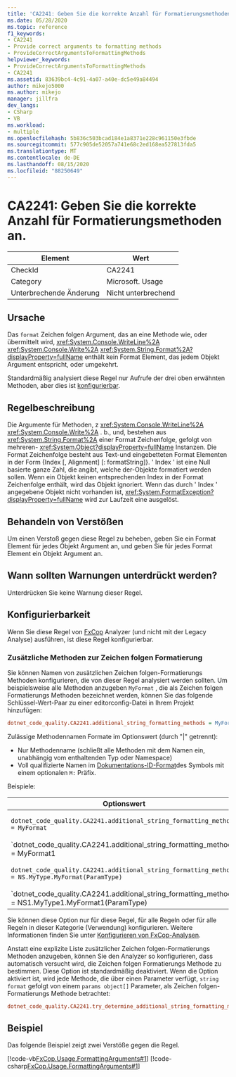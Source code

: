 ```yaml
---
title: 'CA2241: Geben Sie die korrekte Anzahl für Formatierungsmethoden an.'
ms.date: 05/28/2020
ms.topic: reference
f1_keywords:
- CA2241
- Provide correct arguments to formatting methods
- ProvideCorrectArgumentsToFormattingMethods
helpviewer_keywords:
- ProvideCorrectArgumentsToFormattingMethods
- CA2241
ms.assetid: 83639bc4-4c91-4a07-a40e-dc5e49a84494
author: mikejo5000
ms.author: mikejo
manager: jillfra
dev_langs:
- CSharp
- VB
ms.workload:
- multiple
ms.openlocfilehash: 5b836c503bcad184e1a8371e228c961150e3fbde
ms.sourcegitcommit: 577c905de52057a741e68c2ed168ea527813fda5
ms.translationtype: MT
ms.contentlocale: de-DE
ms.lasthandoff: 08/15/2020
ms.locfileid: "88250649"
---
```

# <a name="ca2241-provide-correct-arguments-to-formatting-methods"></a>CA2241: Geben Sie die korrekte Anzahl für Formatierungsmethoden an.

|Element|Wert|
|-|-|
|CheckId|CA2241|
|Category|Microsoft. Usage|
|Unterbrechende Änderung|Nicht unterbrechend|

## <a name="cause"></a>Ursache
Das `format` Zeichen folgen Argument, das an eine Methode wie, oder übermittelt wird, <xref:System.Console.WriteLine%2A>  <xref:System.Console.Write%2A>  <xref:System.String.Format%2A?displayProperty=fullName> enthält kein Format Element, das jedem Objekt Argument entspricht, oder umgekehrt.

Standardmäßig analysiert diese Regel nur Aufrufe der drei oben erwähnten Methoden, aber dies ist [konfigurierbar](#configurability). 

## <a name="rule-description"></a>Regelbeschreibung
Die Argumente für Methoden, z <xref:System.Console.WriteLine%2A> <xref:System.Console.Write%2A> . b., und, bestehen aus <xref:System.String.Format%2A> einer Format Zeichenfolge, gefolgt von mehreren- <xref:System.Object?displayProperty=fullName> Instanzen. Die Format Zeichenfolge besteht aus Text-und eingebetteten Format Elementen in der Form {Index [, Alignment] [: formatString]}. ' Index ' ist eine Null basierte ganze Zahl, die angibt, welche der-Objekte formatiert werden sollen. Wenn ein Objekt keinen entsprechenden Index in der Format Zeichenfolge enthält, wird das Objekt ignoriert. Wenn das durch ' Index ' angegebene Objekt nicht vorhanden ist, <xref:System.FormatException?displayProperty=fullName> wird zur Laufzeit eine ausgelöst.

## <a name="how-to-fix-violations"></a>Behandeln von Verstößen
Um einen Verstoß gegen diese Regel zu beheben, geben Sie ein Format Element für jedes Objekt Argument an, und geben Sie für jedes Format Element ein Objekt Argument an.

## <a name="when-to-suppress-warnings"></a>Wann sollten Warnungen unterdrückt werden?
Unterdrücken Sie keine Warnung dieser Regel.

## <a name="configurability"></a>Konfigurierbarkeit

Wenn Sie diese Regel von [FxCop](install-fxcop-analyzers.md) Analyzer (und nicht mit der Legacy Analyse) ausführen, ist diese Regel konfigurierbar.

### <a name="additional-string-formatting-methods"></a>Zusätzliche Methoden zur Zeichen folgen Formatierung

Sie können Namen von zusätzlichen Zeichen folgen-Formatierungs Methoden konfigurieren, die von dieser Regel analysiert werden sollten. Um beispielsweise alle Methoden anzugeben `MyFormat` , die als Zeichen folgen Formatierungs Methoden bezeichnet werden, können Sie das folgende Schlüssel-Wert-Paar zu einer editorconfig-Datei in Ihrem Projekt hinzufügen:

```ini
dotnet_code_quality.CA2241.additional_string_formatting_methods = MyFormat
```

Zulässige Methodennamen Formate im Optionswert (durch "|" getrennt):
- Nur Methodenname (schließt alle Methoden mit dem Namen ein, unabhängig vom enthaltenden Typ oder Namespace)
- Voll qualifizierte Namen im [Dokumentations-ID-Format](https://github.com/dotnet/csharplang/blob/master/spec/documentation-comments.md#id-string-format)des Symbols mit einem optionalen `M:` Präfix.

Beispiele:

| Optionswert | Zusammenfassung |
| --- | --- |
|`dotnet_code_quality.CA2241.additional_string_formatting_methods = MyFormat` | Entspricht allen Methoden mit dem Namen "myFormat" in der Kompilierung.
|`dotnet_code_quality.CA2241.additional_string_formatting_methods = MyFormat1|MyFormat2` | Entspricht allen Methoden mit dem Namen "MyFormat1" oder "MyFormat2" in der Kompilierung.
|`dotnet_code_quality.CA2241.additional_string_formatting_methods = NS.MyType.MyFormat(ParamType)` | Entspricht der bestimmten Methode "myFormat" mit der angegebenen voll qualifizierten Signatur.
|`dotnet_code_quality.CA2241.additional_string_formatting_methods = NS1.MyType1.MyFormat1(ParamType)|NS2.MyType2.MyFormat2(ParamType)` | Entspricht den spezifischen Methoden "MyFormat1" und "MyFormat2" mit der entsprechenden voll qualifizierten Signatur.

Sie können diese Option nur für diese Regel, für alle Regeln oder für alle Regeln in dieser Kategorie (Verwendung) konfigurieren. Weitere Informationen finden Sie unter [Konfigurieren von FxCop-Analysen](configure-fxcop-analyzers.md).

Anstatt eine explizite Liste zusätzlicher Zeichen folgen-Formatierungs Methoden anzugeben, können Sie den Analyzer so konfigurieren, dass automatisch versucht wird, die Zeichen folgen Formatierungs Methode zu bestimmen. Diese Option ist standardmäßig deaktiviert. Wenn die Option aktiviert ist, wird jede Methode, die über einen Parameter verfügt, `string format` gefolgt von einem `params object[]` Parameter, als Zeichen folgen-Formatierungs Methode betrachtet:

```ini
dotnet_code_quality.CA2241.try_determine_additional_string_formatting_methods_automatically = true
```

## <a name="example"></a>Beispiel
Das folgende Beispiel zeigt zwei Verstöße gegen die Regel.

[!code-vb[FxCop.Usage.FormattingArguments#1](../code-quality/codesnippet/VisualBasic/ca2241-provide-correct-arguments-to-formatting-methods_1.vb)]
[!code-csharp[FxCop.Usage.FormattingArguments#1](../code-quality/codesnippet/CSharp/ca2241-provide-correct-arguments-to-formatting-methods_1.cs)]

